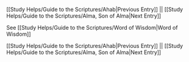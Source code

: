 [[Study Helps/Guide to the Scriptures/Ahab|Previous Entry]]  ||  [[Study Helps/Guide to the Scriptures/Alma, Son of Alma|Next Entry]]

 See [[Study Helps/Guide to the Scriptures/Word of Wisdom|Word of Wisdom]]

[[Study Helps/Guide to the Scriptures/Ahab|Previous Entry]]  ||  [[Study Helps/Guide to the Scriptures/Alma, Son of Alma|Next Entry]]